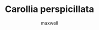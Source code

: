 ---
layout: post
author: maxwell
title: Carollia perspicillata
description: 
tags: []
image: 
  feature: 
  credit: 
  creditlink: 
permalink: carollia-perspicillata
---